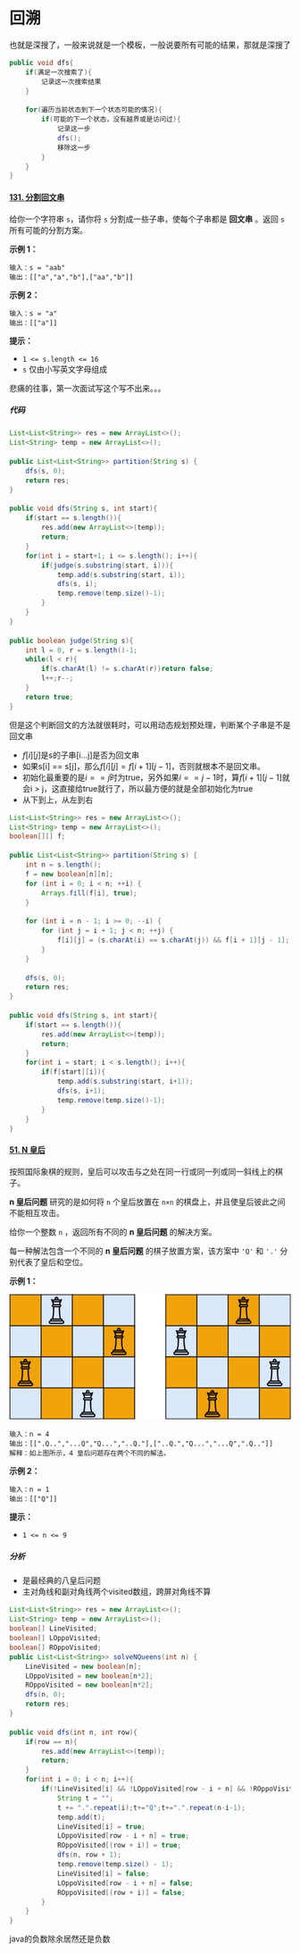 # 回溯

也就是深搜了，一般来说就是一个模板，一般说要所有可能的结果，那就是深搜了

```java
public void dfs{
    if(满足一次搜索了){
        记录这一次搜索结果
    }
    
    for(遍历当前状态到下一个状态可能的情况){
        if(可能的下一个状态，没有越界或是访问过){
            记录这一步
          	dfs();
            移除这一步
        }
    }
}
```

#### [131. 分割回文串](https://leetcode.cn/problems/palindrome-partitioning/)

给你一个字符串 `s`，请你将 `s` 分割成一些子串，使每个子串都是 **回文串** 。返回 `s` 所有可能的分割方案。

**示例 1：**

```
输入：s = "aab"
输出：[["a","a","b"],["aa","b"]]
```

**示例 2：**

```
输入：s = "a"
输出：[["a"]]
```

**提示：**

- `1 <= s.length <= 16`
- `s` 仅由小写英文字母组成

悲痛的往事，第一次面试写这个写不出来。。。

##### 代码

```java
List<List<String>> res = new ArrayList<>();
List<String> temp = new ArrayList<>();

public List<List<String>> partition(String s) {
    dfs(s, 0);
    return res;
}

public void dfs(String s, int start){
    if(start == s.length()){
        res.add(new ArrayList<>(temp));
        return;
    }
    for(int i = start+1; i <= s.length(); i++){
        if(judge(s.substring(start, i))){
            temp.add(s.substring(start, i));
            dfs(s, i);
            temp.remove(temp.size()-1);
        }
    }
}

public boolean judge(String s){
    int l = 0, r = s.length()-1;
    while(l < r){
        if(s.charAt(l) != s.charAt(r))return false;
        l++;r--;
    }
    return true;
}
```

但是这个判断回文的方法就很耗时，可以用动态规划预处理，判断某个子串是不是回文串

- $f[i][j]$是s的子串[i...j]是否为回文串
- 如果s[i] == s[j]，那么$f[i][j] = f[i+1][j-1]$，否则就根本不是回文串。
- 初始化最重要的是$i==j$时为true，另外如果$i==j-1$时，算$f[i+1][j-1]$就会i > j，这直接给true就行了，所以最方便的就是全部初始化为true
- 从下到上，从左到右

```java
List<List<String>> res = new ArrayList<>();
List<String> temp = new ArrayList<>();
boolean[][] f;

public List<List<String>> partition(String s) {
    int n = s.length();
    f = new boolean[n][n];
    for (int i = 0; i < n; ++i) {
        Arrays.fill(f[i], true);
    }

    for (int i = n - 1; i >= 0; --i) {
        for (int j = i + 1; j < n; ++j) {
            f[i][j] = (s.charAt(i) == s.charAt(j)) && f[i + 1][j - 1];
        }
    }

    dfs(s, 0);
    return res;
}

public void dfs(String s, int start){
    if(start == s.length()){
        res.add(new ArrayList<>(temp));
        return;
    }
    for(int i = start; i < s.length(); i++){
        if(f[start][i]){
            temp.add(s.substring(start, i+1));
            dfs(s, i+1);
            temp.remove(temp.size()-1);
        }
    }
}
```

#### [51. N 皇后](https://leetcode.cn/problems/n-queens/)

按照国际象棋的规则，皇后可以攻击与之处在同一行或同一列或同一斜线上的棋子。

**n 皇后问题** 研究的是如何将 `n` 个皇后放置在 `n×n` 的棋盘上，并且使皇后彼此之间不能相互攻击。

给你一个整数 `n` ，返回所有不同的 **n 皇后问题** 的解决方案。

每一种解法包含一个不同的 **n 皇后问题** 的棋子放置方案，该方案中 `'Q'` 和 `'.'` 分别代表了皇后和空位。

**示例 1：**

![img](assets/queens.jpg)

```
输入：n = 4
输出：[[".Q..","...Q","Q...","..Q."],["..Q.","Q...","...Q",".Q.."]]
解释：如上图所示，4 皇后问题存在两个不同的解法。
```

**示例 2：**

```
输入：n = 1
输出：[["Q"]]
```

**提示：**

- `1 <= n <= 9`

##### 分析

- 是最经典的八皇后问题
- 主对角线和副对角线两个visited数组，跨屏对角线不算

```java
List<List<String>> res = new ArrayList<>();
List<String> temp = new ArrayList<>();
boolean[] LineVisited;
boolean[] LOppoVisited;
boolean[] ROppoVisited;
public List<List<String>> solveNQueens(int n) {
    LineVisited = new boolean[n];
    LOppoVisited = new boolean[n*2];
    ROppoVisited = new boolean[n*2];
    dfs(n, 0);
    return res;
}

public void dfs(int n, int row){
    if(row == n){
        res.add(new ArrayList<>(temp));
        return;
    }
    for(int i = 0; i < n; i++){
        if(!LineVisited[i] && !LOppoVisited[row - i + n] && !ROppoVisited[(row + i)]){
            String t = "";
            t += ".".repeat(i);t+="Q";t+=".".repeat(n-i-1);
            temp.add(t);
            LineVisited[i] = true;
            LOppoVisited[row - i + n] = true;
            ROppoVisited[(row + i)] = true;
            dfs(n, row + 1);
            temp.remove(temp.size() - 1);
            LineVisited[i] = false;
            LOppoVisited[row - i + n] = false;
            ROppoVisited[(row + i)] = false;
        }
    }
}
```

java的负数除余居然还是负数
